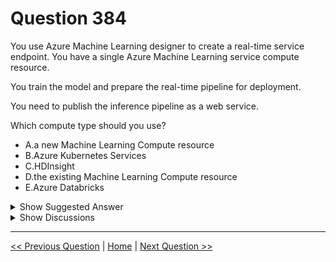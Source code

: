 # Question 384

You use Azure Machine Learning designer to create a real-time service endpoint. You have a single Azure Machine Learning service compute resource.

You train the model and prepare the real-time pipeline for deployment.

You need to publish the inference pipeline as a web service.

Which compute type should you use?

* A.a new Machine Learning Compute resource
* B.Azure Kubernetes Services
* C.HDInsight
* D.the existing Machine Learning Compute resource
* E.Azure Databricks

<details>
  <summary>Show Suggested Answer</summary>

  <strong>B</strong><br>

</details>

<details>
  <summary>Show Discussions</summary>

<blockquote><p><strong>ljljljlj</strong> <code>(Mon 11 Jul 2022 14:18)</code> - <em>Upvotes: 7</em></p><p>On exam 2021/7/10</p></blockquote>
<blockquote><p><strong>james2033</strong> <code>(Sun 20 Oct 2024 07:07)</code> - <em>Upvotes: 1</em></p><p>B, for deployment phase, AKS. Not powerful computer for training model.</p></blockquote>
<blockquote><p><strong>phdykd</strong> <code>(Thu 22 Feb 2024 20:54)</code> - <em>Upvotes: 2</em></p><p>D. the existing Machine Learning Compute resource

Since you already have a single Azure Machine Learning service compute resource, it is recommended to use it to publish the inference pipeline as a web service. This will help you to minimize the cost and simplify the deployment process.</p></blockquote>
<blockquote><p><strong>michaelmorar</strong> <code>(Mon 11 Dec 2023 18:16)</code> - <em>Upvotes: 3</em></p><p>AKS always the solution for these types of problems.</p></blockquote>
<blockquote><p><strong>andre999</strong> <code>(Tue 21 Jun 2022 07:33)</code> - <em>Upvotes: 4</em></p><p>The answer is correct: Azure Kubernetes Service (AKS) is used for Real-time inference.</p></blockquote>
<blockquote><p><strong>Lucario95</strong> <code>(Mon 16 May 2022 13:26)</code> - <em>Upvotes: 1</em></p><p>Doesn&#x27;t the question refer to which compute to use to deploy the pipeline, thus answer D being correct?</p></blockquote>
<blockquote><p><strong>azure1000</strong> <code>(Mon 01 Aug 2022 08:26)</code> - <em>Upvotes: 2</em></p><p>It says you need to publish the model, thus Aks</p></blockquote>
<blockquote><p><strong>ZeeshanNawaz</strong> <code>(Fri 11 Feb 2022 01:06)</code> - <em>Upvotes: 1</em></p><p>Why the existing compute can&#x27;t be used?</p></blockquote>
<blockquote><p><strong>Zwi3b3l</strong> <code>(Fri 25 Feb 2022 18:40)</code> - <em>Upvotes: 6</em></p><p>As per https://docs.microsoft.com/en-us/azure/machine-learning/concept-compute-target only AKS can be used for real-time interference</p></blockquote>

</details>

---

[<< Previous Question](question_383.md) | [Home](/index.md) | [Next Question >>](question_385.md)
